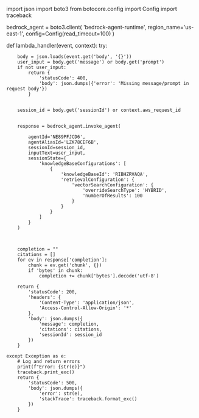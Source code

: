 
import json
import boto3
from botocore.config import Config
import traceback


bedrock_agent = boto3.client(
    'bedrock-agent-runtime',
    region_name='us-east-1',
    config=Config(read_timeout=100)
)

def lambda_handler(event, context):
    try:
        
        body = json.loads(event.get('body', '{}'))
        user_input = body.get('message') or body.get('prompt')
        if not user_input:
            return {
                'statusCode': 400,
                'body': json.dumps({'error': 'Missing message/prompt in request body'})
            }

     
        session_id = body.get('sessionId') or context.aws_request_id

       
        response = bedrock_agent.invoke_agent(
            
            agentId='NE89PFJCD6',              
            agentAliasId='LZK78CEF6B',    
            sessionId=session_id,
            inputText=user_input,
            sessionState={
                'knowledgeBaseConfigurations': [
                    {
                        'knowledgeBaseId': 'RIBHZRVAQA',  
                        'retrievalConfiguration': {
                            'vectorSearchConfiguration': {
                                'overrideSearchType': 'HYBRID',
                                'numberOfResults': 100
                            }
                        }
                    }
                ]
            }
        )
        

        
        completion = ""
        citations = []
        for ev in response['completion']:
            chunk = ev.get('chunk', {})
            if 'bytes' in chunk:
                completion += chunk['bytes'].decode('utf-8')

        return {
            'statusCode': 200,
            'headers': {
                'Content-Type': 'application/json',
                'Access-Control-Allow-Origin': '*'
            },
            'body': json.dumps({
                'message': completion,
                'citations': citations,
                'sessionId': session_id
            })
        }

    except Exception as e:
        # Log and return errors
        print(f"Error: {str(e)}")
        traceback.print_exc()
        return {
            'statusCode': 500,
            'body': json.dumps({
                'error': str(e),
                'stackTrace': traceback.format_exc()
            })
        }
